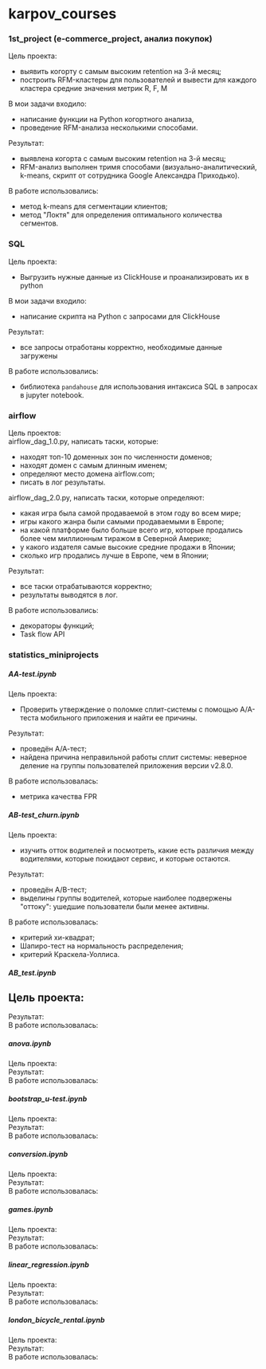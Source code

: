 # karpov_courses
### 1st_project (e-commerce_project, анализ покупок)
Цель проекта:  
- выявить когорту с самым высоким retention на 3-й месяц;  
- построить RFM-кластеры для пользователей и вывести для каждого кластера средние значения метрик R, F, M  

В мои задачи входило:   
- написание функции на Python когортного анализа,   
- проведение RFM-анализа несколькими способами.  

Результат:  
- выявлена когорта с самым высоким retention на 3-й месяц;  
- RFM-анализ выполнен тримя способами (визуально-аналитический, k-means, скрипт от сотрудника Google Александра Приходько).  

В работе использовались:   
- метод k-means для сегментации клиентов;   
- метод "Локтя" для определения оптимального количества сегментов.  

### SQL  
Цель проекта:   
- Выгрузить нужные данные из ClickHouse и проанализировать их в python  

В мои задачи входило:   
- написание скрипта на Python с запросами для ClickHouse  

Результат:  
- все запросы отработаны корректно, необходимые данные загружены  

В работе использовались:   
- библиотека `pandahouse` для использования интаксиса SQL в запросах в jupyter notebook.  

### airflow  
Цель проектов:   
airflow_dag_1.0.py, написать таски, которые:  
- находят топ-10 доменных зон по численности доменов;  
- находят домен с самым длинным именем;  
- определяют место домена airflow.com;  
- писать в лог результаты.  

airflow_dag_2.0.py, написать таски, которые определяют:  
- какая игра была самой продаваемой в этом году во всем мире;  
- игры какого жанра были самыми продаваемыми в Европе;  
- на какой платформе было больше всего игр, которые продались более чем миллионным тиражом в Северной Америке;  
- у какого издателя самые высокие средние продажи в Японии;  
- сколько игр продались лучше в Европе, чем в Японии;  

Результат:  
- все таски отрабатываются корректно;  
- результаты выводятся в лог.  

В работе использовались:   
- декораторы функций;  
- Task flow API  

### statistics_miniprojects  

##### AA-test.ipynb  
Цель проекта:  
- Проверить утверждение о поломке сплит-системы с помощью A/A-теста мобильного приложения и найти ее причины.  

Результат:  
- проведён А/А-тест;  
- найдена причина неправильной работы сплит системы: неверное деление на группы пользователей приложения версии v2.8.0.  

В работе использовалась:   
- метрика качества FPR  

##### AB-test_churn.ipynb  
Цель проекта:  
- изучить отток водителей и посмотреть, какие есть различия между водителями, которые покидают сервис, и которые остаются.   

Результат:  
- проведён А/B-тест;  
- выделины группы водителей, которые наиболее подвержены "оттоку": ушедшие пользователи были менее активны.

В работе использовалась:  
- критерий хи-квадрат;  
- Шапиро-тест на нормальность распределения;
- критерий Краскела-Уоллиса.  

##### AB_test.ipynb  
Цель проекта:  
- 
Результат:  
В работе использовалась:  


##### anova.ipynb  
Цель проекта:  
Результат:  
В работе использовалась:  


##### bootstrap_u-test.ipynb  
Цель проекта:  
Результат:  
В работе использовалась:  


##### conversion.ipynb  
Цель проекта:  
Результат:  
В работе использовалась:  


##### games.ipynb  
Цель проекта:  
Результат:  
В работе использовалась:  


##### linear_regression.ipynb  
Цель проекта:  
Результат:  
В работе использовалась:  


##### london_bicycle_rental.ipynb  
Цель проекта:  
Результат:  
В работе использовалась:  

